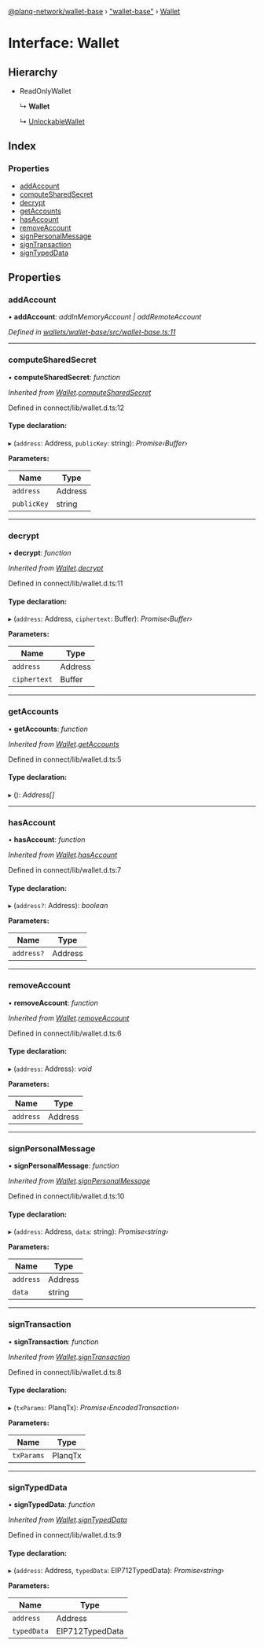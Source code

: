 [@planq-network/wallet-base](../README.md) › ["wallet-base"](../modules/_wallet_base_.md) › [Wallet](_wallet_base_.wallet.md)

# Interface: Wallet

## Hierarchy

* ReadOnlyWallet

  ↳ **Wallet**

  ↳ [UnlockableWallet](_wallet_base_.unlockablewallet.md)

## Index

### Properties

* [addAccount](_wallet_base_.wallet.md#addaccount)
* [computeSharedSecret](_wallet_base_.wallet.md#computesharedsecret)
* [decrypt](_wallet_base_.wallet.md#decrypt)
* [getAccounts](_wallet_base_.wallet.md#getaccounts)
* [hasAccount](_wallet_base_.wallet.md#hasaccount)
* [removeAccount](_wallet_base_.wallet.md#removeaccount)
* [signPersonalMessage](_wallet_base_.wallet.md#signpersonalmessage)
* [signTransaction](_wallet_base_.wallet.md#signtransaction)
* [signTypedData](_wallet_base_.wallet.md#signtypeddata)

## Properties

###  addAccount

• **addAccount**: *addInMemoryAccount | addRemoteAccount*

*Defined in [wallets/wallet-base/src/wallet-base.ts:11](https://github.com/planq-network/planq-sdk/blob/master/packages/sdk/wallets/wallet-base/src/wallet-base.ts#L11)*

___

###  computeSharedSecret

• **computeSharedSecret**: *function*

*Inherited from [Wallet](_wallet_base_.wallet.md).[computeSharedSecret](_wallet_base_.wallet.md#computesharedsecret)*

Defined in connect/lib/wallet.d.ts:12

#### Type declaration:

▸ (`address`: Address, `publicKey`: string): *Promise‹Buffer›*

**Parameters:**

Name | Type |
------ | ------ |
`address` | Address |
`publicKey` | string |

___

###  decrypt

• **decrypt**: *function*

*Inherited from [Wallet](_wallet_base_.wallet.md).[decrypt](_wallet_base_.wallet.md#decrypt)*

Defined in connect/lib/wallet.d.ts:11

#### Type declaration:

▸ (`address`: Address, `ciphertext`: Buffer): *Promise‹Buffer›*

**Parameters:**

Name | Type |
------ | ------ |
`address` | Address |
`ciphertext` | Buffer |

___

###  getAccounts

• **getAccounts**: *function*

*Inherited from [Wallet](_wallet_base_.wallet.md).[getAccounts](_wallet_base_.wallet.md#getaccounts)*

Defined in connect/lib/wallet.d.ts:5

#### Type declaration:

▸ (): *Address[]*

___

###  hasAccount

• **hasAccount**: *function*

*Inherited from [Wallet](_wallet_base_.wallet.md).[hasAccount](_wallet_base_.wallet.md#hasaccount)*

Defined in connect/lib/wallet.d.ts:7

#### Type declaration:

▸ (`address?`: Address): *boolean*

**Parameters:**

Name | Type |
------ | ------ |
`address?` | Address |

___

###  removeAccount

• **removeAccount**: *function*

*Inherited from [Wallet](_wallet_base_.wallet.md).[removeAccount](_wallet_base_.wallet.md#removeaccount)*

Defined in connect/lib/wallet.d.ts:6

#### Type declaration:

▸ (`address`: Address): *void*

**Parameters:**

Name | Type |
------ | ------ |
`address` | Address |

___

###  signPersonalMessage

• **signPersonalMessage**: *function*

*Inherited from [Wallet](_wallet_base_.wallet.md).[signPersonalMessage](_wallet_base_.wallet.md#signpersonalmessage)*

Defined in connect/lib/wallet.d.ts:10

#### Type declaration:

▸ (`address`: Address, `data`: string): *Promise‹string›*

**Parameters:**

Name | Type |
------ | ------ |
`address` | Address |
`data` | string |

___

###  signTransaction

• **signTransaction**: *function*

*Inherited from [Wallet](_wallet_base_.wallet.md).[signTransaction](_wallet_base_.wallet.md#signtransaction)*

Defined in connect/lib/wallet.d.ts:8

#### Type declaration:

▸ (`txParams`: PlanqTx): *Promise‹EncodedTransaction›*

**Parameters:**

Name | Type |
------ | ------ |
`txParams` | PlanqTx |

___

###  signTypedData

• **signTypedData**: *function*

*Inherited from [Wallet](_wallet_base_.wallet.md).[signTypedData](_wallet_base_.wallet.md#signtypeddata)*

Defined in connect/lib/wallet.d.ts:9

#### Type declaration:

▸ (`address`: Address, `typedData`: EIP712TypedData): *Promise‹string›*

**Parameters:**

Name | Type |
------ | ------ |
`address` | Address |
`typedData` | EIP712TypedData |
